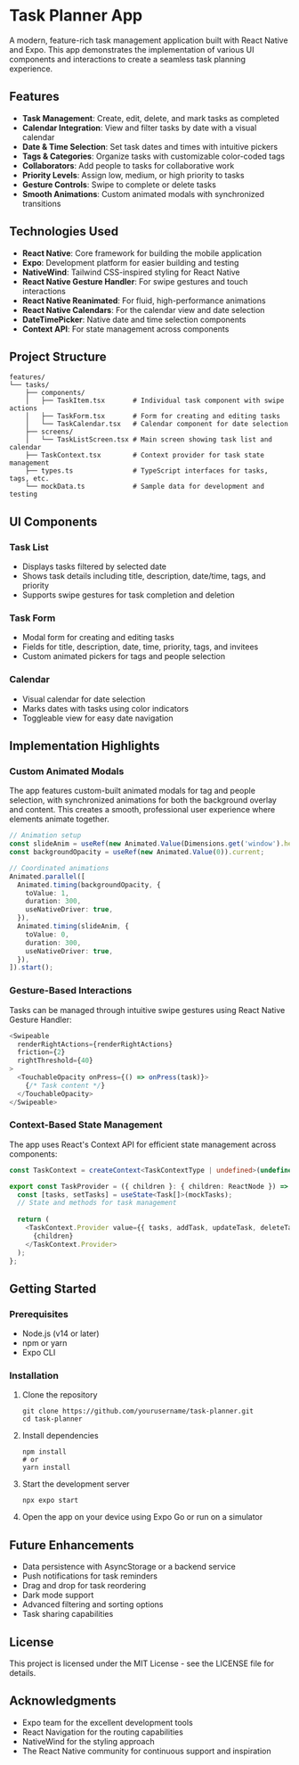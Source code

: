 # Task Planner App

A modern, feature-rich task management application built with React Native and Expo. This app demonstrates the implementation of various UI components and interactions to create a seamless task planning experience.

## Features

- **Task Management**: Create, edit, delete, and mark tasks as completed
- **Calendar Integration**: View and filter tasks by date with a visual calendar
- **Date & Time Selection**: Set task dates and times with intuitive pickers
- **Tags & Categories**: Organize tasks with customizable color-coded tags
- **Collaborators**: Add people to tasks for collaborative work
- **Priority Levels**: Assign low, medium, or high priority to tasks
- **Gesture Controls**: Swipe to complete or delete tasks
- **Smooth Animations**: Custom animated modals with synchronized transitions

## Technologies Used

- **React Native**: Core framework for building the mobile application
- **Expo**: Development platform for easier building and testing
- **NativeWind**: Tailwind CSS-inspired styling for React Native
- **React Native Gesture Handler**: For swipe gestures and touch interactions
- **React Native Reanimated**: For fluid, high-performance animations
- **React Native Calendars**: For the calendar view and date selection
- **DateTimePicker**: Native date and time selection components
- **Context API**: For state management across components

## Project Structure

```
features/
└── tasks/
    ├── components/
    │   ├── TaskItem.tsx       # Individual task component with swipe actions
    │   ├── TaskForm.tsx       # Form for creating and editing tasks
    │   └── TaskCalendar.tsx   # Calendar component for date selection
    ├── screens/
    │   └── TaskListScreen.tsx # Main screen showing task list and calendar
    ├── TaskContext.tsx        # Context provider for task state management
    ├── types.ts               # TypeScript interfaces for tasks, tags, etc.
    └── mockData.ts            # Sample data for development and testing
```

## UI Components

### Task List
- Displays tasks filtered by selected date
- Shows task details including title, description, date/time, tags, and priority
- Supports swipe gestures for task completion and deletion

### Task Form
- Modal form for creating and editing tasks
- Fields for title, description, date, time, priority, tags, and invitees
- Custom animated pickers for tags and people selection

### Calendar
- Visual calendar for date selection
- Marks dates with tasks using color indicators
- Toggleable view for easy date navigation

## Implementation Highlights

### Custom Animated Modals
The app features custom-built animated modals for tag and people selection, with synchronized animations for both the background overlay and content. This creates a smooth, professional user experience where elements animate together.

```typescript
// Animation setup
const slideAnim = useRef(new Animated.Value(Dimensions.get('window').height)).current;
const backgroundOpacity = useRef(new Animated.Value(0)).current;

// Coordinated animations
Animated.parallel([
  Animated.timing(backgroundOpacity, {
    toValue: 1,
    duration: 300,
    useNativeDriver: true,
  }),
  Animated.timing(slideAnim, {
    toValue: 0,
    duration: 300,
    useNativeDriver: true,
  }),
]).start();
```

### Gesture-Based Interactions
Tasks can be managed through intuitive swipe gestures using React Native Gesture Handler:

```typescript
<Swipeable
  renderRightActions={renderRightActions}
  friction={2}
  rightThreshold={40}
>
  <TouchableOpacity onPress={() => onPress(task)}>
    {/* Task content */}
  </TouchableOpacity>
</Swipeable>
```

### Context-Based State Management
The app uses React's Context API for efficient state management across components:

```typescript
const TaskContext = createContext<TaskContextType | undefined>(undefined);

export const TaskProvider = ({ children }: { children: ReactNode }) => {
  const [tasks, setTasks] = useState<Task[]>(mockTasks);
  // State and methods for task management
  
  return (
    <TaskContext.Provider value={{ tasks, addTask, updateTask, deleteTask }}>
      {children}
    </TaskContext.Provider>
  );
};
```

## Getting Started

### Prerequisites
- Node.js (v14 or later)
- npm or yarn
- Expo CLI

### Installation

1. Clone the repository
   ```
   git clone https://github.com/yourusername/task-planner.git
   cd task-planner
   ```

2. Install dependencies
   ```
   npm install
   # or
   yarn install
   ```

3. Start the development server
   ```
   npx expo start
   ```

4. Open the app on your device using Expo Go or run on a simulator

## Future Enhancements

- Data persistence with AsyncStorage or a backend service
- Push notifications for task reminders
- Drag and drop for task reordering
- Dark mode support
- Advanced filtering and sorting options
- Task sharing capabilities

## License

This project is licensed under the MIT License - see the LICENSE file for details.

## Acknowledgments

- Expo team for the excellent development tools
- React Navigation for the routing capabilities
- NativeWind for the styling approach
- The React Native community for continuous support and inspiration